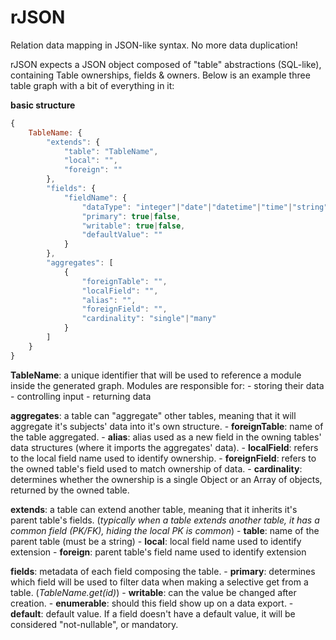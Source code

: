 rJSON
===========
Relation data mapping in JSON-like syntax. No more data duplication!

rJSON expects a JSON object composed of "table" abstractions (SQL-like), containing Table ownerships, fields & owners. Below is an example three table graph with a bit of everything in it:

**basic structure**
```js
{
    TableName: {
        "extends": {
            "table": "TableName",
            "local": "",
            "foreign": ""
        },
        "fields": {
            "fieldName": {
                "dataType": "integer"|"date"|"datetime"|"time"|"string"|"boolean",
                "primary": true|false,
                "writable": true|false,
                "defaultValue": ""
            }
        },
        "aggregates": [
            {
                "foreignTable": "",
                "localField": "",
                "alias": "",
                "foreignField": "",
                "cardinality": "single"|"many"
            }
        ]
    }
}
```

**TableName**: a unique identifier that will be used to reference a module inside the generated graph. Modules are responsible for:
    - storing their data
    - controlling input
    - returning data

**aggregates**: a table can "aggregate" other tables, meaning that it will aggregate it's subjects' data into it's own structure.
    - **foreignTable**: name of the table aggregated.
    - **alias**: alias used as a new field in the owning tables' data structures (where it imports the aggregates' data).
    - **localField**: refers to the local field name used to identify ownership.
    - **foreignField**: refers to the owned table's field used to match ownership of data.
    - **cardinality**: determines whether the ownership is a single Object or an Array of objects, returned by the owned table.

**extends**: a table can extend another table, meaning that it inherits it's parent table's fields. (*typically when a table extends another table, it has a common field (PK/FK), hiding the local PK is common*)
    - **table**: name of the parent table (must be a string)
    - **local**: local field name used to identify extension
    - **foreign**: parent table's field name used to identify extension

**fields**: metadata of each field composing the table.
    - **primary**: determines which field will be used to filter data when making a selective get from a table. (*TableName.get(id)*)
    - **writable**: can the value be changed after creation.
    - **enumerable**: should this field show up on a data export.
    - **default**: default value. If a field doesn't have a default value, it will be considered "not-nullable", or mandatory.
